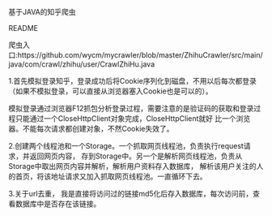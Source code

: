 ﻿基于JAVA的知乎爬虫
<p>README</p>
<p></p>
<p></p>
<p></p>
<p>爬虫入口:https://github.com/wycm/mycrawler/blob/master/ZhihuCrawler/src/main/java/com/crawl/zhihu/user/CrawlZhiHu.java</p>
<p>
1.首先模拟登录知乎，登录成功后将Cookie序列化到磁盘，不用以后每次都登录（如果不模拟登录，可以直接从浏览器塞入Cookie也是可以的）。



模拟登录通过浏览器F12抓包分析登录过程，需要注意的是验证码的获取和登录过程只能通过一个CloseHttpClient对象完成，CloseHttpClient就好
比一个浏览器。不能每次请求都创建对象，不然Cookie失效了。
</p>
<p>
2.创建两个线程池和一个Storage。一个抓取网页线程池，负责执行request请求，并返回网页内容，
存到Storage中。另一个是解析网页线程池，负责从Storage中取出网页内容并解析，解析用户资料存入数据库，
解析该用户关注的人的首页，将该地址请求又加入抓取网页线程池。一直循环下去。

</p>
<p>
3.关于url去重，
我是直接将访问过的链接md5化后存入数据库，每次访问前，查看数据库中是否存在该链接。

</p>